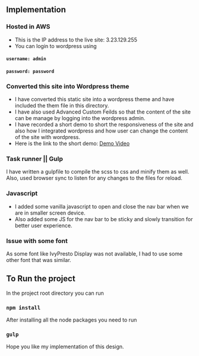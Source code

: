 ## Implementation
### Hosted in AWS
* This is the IP address to the live site: 3.23.129.255
* You can login to wordpress using 
#### `username: admin` 
#### `password: password`
### Converted this site into Wordpress theme
* I have converted this static site into a wordpress theme and have included the them file in this directory. 
* I have also used Advanced Custom Feilds so that the content of the site can be manage by logging into the wordpress admin. 
* I have recorded a short demo to short the responsiveness of the site and also how I integrated wordpress and how user can change the content of the site with wordpress.
* Here is the link to the short demo:
[Demo Video](https://www.youtube.com/watch?v=wkjDqR38AN4)

### Task runner || Gulp
I have written a gulpfile to compile the scss to css and minify them as well. Also, used browser sync to listen for any changes to the files for reload.
### Javascript
* I added some vanilla javascript to open and close the nav bar when we are in smaller screen device. 
* Also added some JS for the nav bar to be sticky and slowly transition for better user experience.
### Issue with some font
As some font like IvyPresto Display was not available, I had to use some other font that was similar. 

## To Run the project

In the project root directory you can run 

### `npm install`

After installing all the node packages you need to run 

### `gulp`

Hope you like my implementation of this design.
